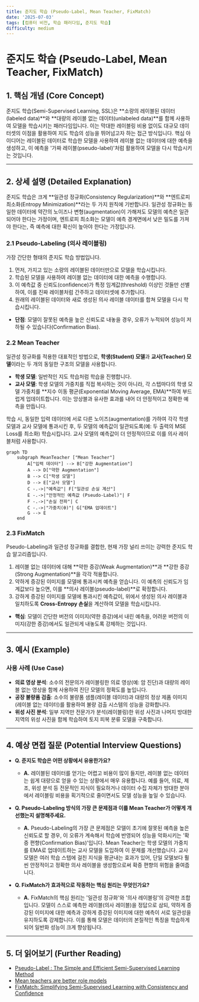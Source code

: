 ```yaml
---
title: 준지도 학습 (Pseudo-Label, Mean Teacher, FixMatch)
date: '2025-07-03'
tags: [컴퓨터 비전, 학습 패러다임, 준지도 학습]
difficulty: medium
---
```


# 준지도 학습 (Pseudo-Label, Mean Teacher, FixMatch)

## 1. 핵심 개념 (Core Concept)

준지도 학습(Semi-Supervised Learning, SSL)은 \*\*소량의 레이블된 데이터(labeled data)\*\*와 \*\*대량의 레이블 없는 데이터(unlabeled data)\*\*를 함께 사용하여 모델을 학습시키는 패러다임입니다. 이는 막대한 레이블링 비용 없이도 대규모 데이터셋의 이점을 활용하여 지도 학습의 성능을 뛰어넘고자 하는 접근 방식입니다. 핵심 아이디어는 레이블된 데이터로 학습한 모델을 사용하여 레이블 없는 데이터에 대한 예측을 생성하고, 이 예측을 '가짜 레이블(pseudo-label)'처럼 활용하여 모델을 다시 학습시키는 것입니다.

______________________________________________________________________

## 2. 상세 설명 (Detailed Explanation)

준지도 학습은 크게 \*\*일관성 정규화(Consistency Regularization)\*\*와 \*\*엔트로피 최소화(Entropy Minimization)\*\*라는 두 가지 원칙에 기반합니다. 일관성 정규화는 동일한 데이터에 약간의 노이즈나 변형(augmentation)이 가해져도 모델의 예측은 일관되어야 한다는 가정이며, 엔트로피 최소화는 모델이 예측 경계면에서 낮은 밀도를 가져야 한다는, 즉 예측에 대한 확신이 높아야 한다는 가정입니다.

### 2.1 Pseudo-Labeling (의사 레이블링)

가장 간단한 형태의 준지도 학습 방법입니다.

1. 먼저, 가지고 있는 소량의 레이블된 데이터만으로 모델을 학습시킵니다.
1. 학습된 모델을 사용하여 레이블 없는 데이터에 대한 예측을 수행합니다.
1. 이 예측값 중 신뢰도(confidence)가 특정 임계값(threshold) 이상인 것들만 선별하여, 이를 진짜 레이블처럼 간주하고 데이터셋에 추가합니다.
1. 원래의 레이블된 데이터와 새로 생성된 의사 레이블 데이터를 합쳐 모델을 다시 학습시킵니다.

- **단점**: 모델이 잘못된 예측을 높은 신뢰도로 내놓을 경우, 오류가 누적되어 성능이 저하될 수 있습니다(Confirmation Bias).

### 2.2 Mean Teacher

일관성 정규화를 적용한 대표적인 방법으로, **학생(Student) 모델**과 **교사(Teacher) 모델**이라는 두 개의 동일한 구조의 모델을 사용합니다.

- **학생 모델**: 일반적인 지도 학습처럼 학습을 진행합니다.
- **교사 모델**: 학생 모델의 가중치를 직접 복사하는 것이 아니라, 각 스텝마다의 학생 모델 가중치를 \*\*지수 이동 평균(Exponential Moving Average, EMA)\*\*하여 부드럽게 업데이트합니다. 이는 앙상블과 유사한 효과를 내어 더 안정적이고 정확한 예측을 만듭니다.

학습 시, 동일한 입력 데이터에 서로 다른 노이즈(augmentation)를 가하여 각각 학생 모델과 교사 모델에 통과시킨 후, 두 모델의 예측값이 일관되도록(예: 두 출력의 MSE Loss를 최소화) 학습시킵니다. 교사 모델의 예측값이 더 안정적이므로 이를 의사 레이블처럼 사용합니다.

```mermaid
graph TD
    subgraph MeanTeacher ["Mean Teacher"]
        A["입력 데이터"] --> B["강한 Augmentation"]
        A --> D["약한 Augmentation"]
        B --> C["학생 모델"]
        D --> E["교사 모델"]
        C -.->|"예측값"| F["일관성 손실 계산"]
        E -.->|"안정적인 예측값 (Pseudo-Label)"| F
        F -.->|"손실 전파"| C
        C -.->|"가중치(θ)"| G["EMA 업데이트"]
        G --> E
    end
```

### 2.3 FixMatch

Pseudo-Labeling과 일관성 정규화를 결합한, 현재 가장 널리 쓰이는 강력한 준지도 학습 알고리즘입니다.

1. 레이블 없는 데이터에 대해 \*\*약한 증강(Weak Augmentation)\*\*과 \*\*강한 증강(Strong Augmentation)\*\*을 각각 적용합니다.
1. 약하게 증강된 이미지를 모델에 통과시켜 예측을 얻습니다. 이 예측의 신뢰도가 임계값보다 높으면, 이를 \*\*의사 레이블(pseudo-label)\*\*로 확정합니다.
1. 강하게 증강된 이미지를 모델에 통과시킨 예측값이, 위에서 생성된 의사 레이블과 일치하도록 **Cross-Entropy 손실**을 계산하여 모델을 학습시킵니다.

- **핵심**: 모델이 간단한 버전의 이미지(약한 증강)에서 내린 예측을, 어려운 버전의 이미지(강한 증강)에서도 일관되게 내놓도록 강제하는 것입니다.

______________________________________________________________________

## 3. 예시 (Example)

### 사용 사례 (Use Case)

- **의료 영상 분석**: 소수의 전문의가 레이블링한 의료 영상(예: 암 진단)과 대량의 레이블 없는 영상을 함께 사용하여 진단 모델의 정확도를 높입니다.
- **공장 불량품 검출**: 소수의 불량품 샘플(레이블 데이터)과 대량의 정상 제품 이미지(레이블 없는 데이터)를 활용하여 불량 검출 시스템의 성능을 강화합니다.
- **위성 사진 분석**: 일부 지역만 전문가가 분석(레이블링)한 위성 사진과 나머지 방대한 지역의 위성 사진을 함께 학습하여 토지 피복 분류 모델을 구축합니다.

______________________________________________________________________

## 4. 예상 면접 질문 (Potential Interview Questions)

- **Q. 준지도 학습은 어떤 상황에서 유용한가요?**

  - **A.** 레이블된 데이터를 얻기는 어렵고 비용이 많이 들지만, 레이블 없는 데이터는 쉽게 대량으로 얻을 수 있는 상황에서 매우 유용합니다. 예를 들어, 의료, 제조, 위성 분석 등 전문적인 지식이 필요하거나 데이터 수집 자체가 방대한 분야에서 레이블링 비용을 획기적으로 줄이면서도 모델 성능을 높일 수 있습니다.

- **Q. Pseudo-Labeling 방식의 가장 큰 문제점과 이를 Mean Teacher가 어떻게 개선했는지 설명해주세요.**

  - **A.** Pseudo-Labeling의 가장 큰 문제점은 모델이 초기에 잘못된 예측을 높은 신뢰도로 할 경우, 이 오류가 계속해서 학습에 반영되어 성능을 악화시키는 '확증 편향(Confirmation Bias)'입니다. Mean Teacher는 학생 모델의 가중치를 EMA로 업데이트하는 교사 모델을 도입하여 이 문제를 개선했습니다. 교사 모델은 여러 학습 스텝에 걸친 지식을 평균내는 효과가 있어, 단일 모델보다 훨씬 안정적이고 정확한 의사 레이블을 생성함으로써 확증 편향의 위험을 줄여줍니다.

- **Q. FixMatch가 효과적으로 작동하는 핵심 원리는 무엇인가요?**

  - **A.** FixMatch의 핵심 원리는 '일관성 정규화'와 '의사 레이블링'의 강력한 조합입니다. 모델이 스스로 예측한 레이블(의사 레이블)을 정답으로 삼되, 약하게 증강된 이미지에 대한 예측과 강하게 증강된 이미지에 대한 예측이 서로 일관성을 유지하도록 강제합니다. 이를 통해 모델은 데이터의 본질적인 특징을 학습하게 되어 일반화 성능이 크게 향상됩니다.

______________________________________________________________________

## 5. 더 읽어보기 (Further Reading)

- [Pseudo-Label : The Simple and Efficient Semi-Supervised Learning Method](https://arxiv.org/abs/1306.5876)
- [Mean teachers are better role models](https://arxiv.org/abs/1703.01780)
- [FixMatch: Simplifying Semi-Supervised Learning with Consistency and Confidence](https://arxiv.org/abs/2001.07685)
